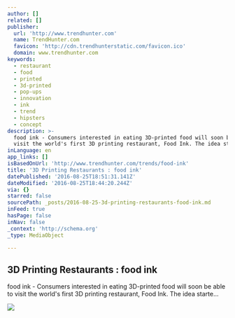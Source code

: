 ```yaml
---
author: []
related: []
publisher:
  url: 'http://www.trendhunter.com'
  name: TrendHunter.com
  favicon: 'http://cdn.trendhunterstatic.com/favicon.ico'
  domain: www.trendhunter.com
keywords:
  - restaurant
  - food
  - printed
  - 3d-printed
  - pop-ups
  - innovation
  - ink
  - trend
  - hipsters
  - concept
description: >-
  food ink - Consumers interested in eating 3D-printed food will soon be able to
  visit the world's first 3D printing restaurant, Food Ink. The idea starte...
inLanguage: en
app_links: []
isBasedOnUrl: 'http://www.trendhunter.com/trends/food-ink'
title: '3D Printing Restaurants : food ink'
datePublished: '2016-08-25T18:51:31.141Z'
dateModified: '2016-08-25T18:44:20.244Z'
via: {}
starred: false
sourcePath: _posts/2016-08-25-3d-printing-restaurants-food-ink.md
inFeed: true
hasPage: false
inNav: false
_context: 'http://schema.org'
_type: MediaObject

---
```

<article style=""><h1>3D Printing Restaurants : food ink</h1><p>food ink - Consumers interested in eating 3D-printed food will soon be able to visit the world's first 3D printing restaurant, Food Ink. The idea starte...</p><img src="http://cdn.trendhunterstatic.com/thumbs/food-ink.jpeg" /></article>